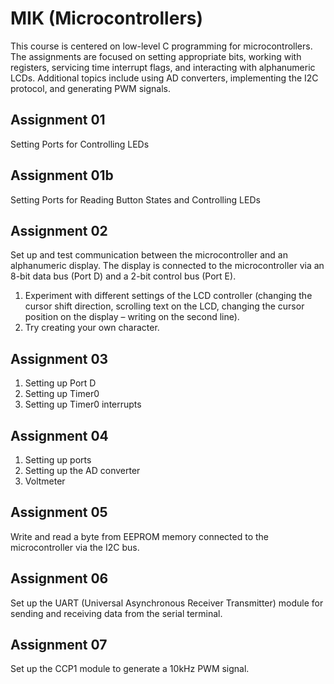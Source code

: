 # MIK (Microcontrollers)
This course is centered on low-level C programming for microcontrollers. The assignments are focused on setting appropriate bits, working with registers, servicing time interrupt flags, and interacting with alphanumeric LCDs. Additional topics include using AD converters, implementing the I2C protocol, and generating PWM signals.

## Assignment 01
Setting Ports for Controlling LEDs

## Assignment 01b
Setting Ports for Reading Button States and Controlling LEDs

## Assignment 02
Set up and test communication between the microcontroller and an alphanumeric display. The display is connected to the microcontroller via an 8-bit data bus (Port D) and a 2-bit control bus (Port E).

1. Experiment with different settings of the LCD controller (changing the cursor shift direction, scrolling text on the LCD, changing the cursor position on the display – writing on the second line).
2. Try creating your own character.

## Assignment 03
1. Setting up Port D
2. Setting up Timer0
3. Setting up Timer0 interrupts
## Assignment 04
1. Setting up ports
2. Setting up the AD converter
3. Voltmeter
## Assignment 05
Write and read a byte from EEPROM memory connected to the microcontroller via the I2C bus.

## Assignment 06
Set up the UART (Universal Asynchronous Receiver Transmitter) module for sending and receiving data from the serial terminal.

## Assignment 07
Set up the CCP1 module to generate a 10kHz PWM signal.